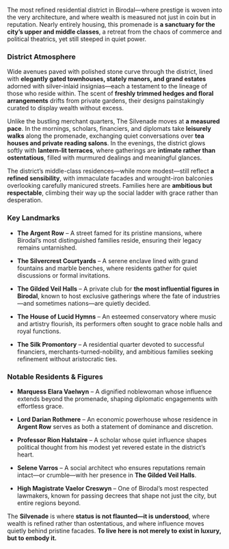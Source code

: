 The most refined residential district in Birodal—where prestige is woven into the very architecture, and where wealth is measured not just in coin but in reputation. Nearly entirely housing, this promenade is **a sanctuary for the city’s upper and middle classes**, a retreat from the chaos of commerce and political theatrics, yet still steeped in quiet power.

### **District Atmosphere**

Wide avenues paved with polished stone curve through the district, lined with **elegantly gated townhouses, stately manors, and grand estates** adorned with silver-inlaid insignias—each a testament to the lineage of those who reside within. The scent of **freshly trimmed hedges and floral arrangements** drifts from private gardens, their designs painstakingly curated to display wealth without excess.

Unlike the bustling merchant quarters, The Silvenade moves at **a measured pace**. In the mornings, scholars, financiers, and diplomats take **leisurely walks** along the promenade, exchanging quiet conversations over **tea houses and private reading salons**. In the evenings, the district glows softly with **lantern-lit terraces**, where gatherings are **intimate rather than ostentatious**, filled with murmured dealings and meaningful glances.

The district’s middle-class residences—while more modest—still reflect **a refined sensibility**, with immaculate facades and wrought-iron balconies overlooking carefully manicured streets. Families here are **ambitious but respectable**, climbing their way up the social ladder with grace rather than desperation.

### **Key Landmarks**

- **The Argent Row** – A street famed for its pristine mansions, where Birodal’s most distinguished families reside, ensuring their legacy remains untarnished.
    
- **The Silvercrest Courtyards** – A serene enclave lined with grand fountains and marble benches, where residents gather for quiet discussions or formal invitations.
    
- **The Gilded Veil Halls** – A private club for **the most influential figures in Birodal**, known to host exclusive gatherings where the fate of industries—and sometimes nations—are quietly decided.
    
- **The House of Lucid Hymns** – An esteemed conservatory where music and artistry flourish, its performers often sought to grace noble halls and royal functions.
    
- **The Silk Promontory** – A residential quarter devoted to successful financiers, merchants-turned-nobility, and ambitious families seeking refinement without aristocratic ties.
    

### **Notable Residents & Figures**

- **Marquess Elara Vaelwyn** – A dignified noblewoman whose influence extends beyond the promenade, shaping diplomatic engagements with effortless grace.
    
- **Lord Darian Rothmere** – An economic powerhouse whose residence in **Argent Row** serves as both a statement of dominance and discretion.
    
- **Professor Rion Halstaire** – A scholar whose quiet influence shapes political thought from his modest yet revered estate in the district’s heart.
    
- **Selene Varros** – A social architect who ensures reputations remain intact—or crumble—with her presence in **The Gilded Veil Halls**.
    
- **High Magistrate Vaelor Creswyn** – One of Birodal’s most respected lawmakers, known for passing decrees that shape not just the city, but entire regions beyond.
    

The **Silvenade** is where **status is not flaunted—it is understood**, where wealth is refined rather than ostentatious, and where influence moves quietly behind pristine facades. **To live here is not merely to exist in luxury, but to embody it.**